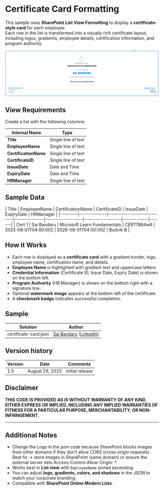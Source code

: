 # Certificate Card Formatting

This sample uses **SharePoint List View Formatting** to display a **certificate-style card** for each employee.  
Each row in the list is transformed into a visually rich certificate layout, including logos, gradients, employee details, certification information, and program authority.

![screenshot of the sample](assets/screenshot.png)

## View Requirements

Create a list with the following columns:

| Internal Name         | Type                     |
|-----------------------|--------------------------|
| **Title**             | Single line of text      |
| **EmployeeName**      | Single line of text      |
| **CertificationName** | Single line of text      |
| **CertificateID**     | Single line of text      |
| **IssueDate**         | Date and Time            |
| **ExpiryDate**        | Date and Time            |
| **HRManager**         | Single line of text      |


## Sample Data

| Title   | EmployeeName | CertificationName            | CertificateID | IssueDate           | ExpiryDate          | HRManager    |
|---------|--------------|-----------------------------|---------------|-------------------|-------------------|-------------|-------|
| Cert 1  | Sai Bandaru     | Microsoft Learn Fundamentals | CERT7884w6     | 2025-08-01T04:00:00Z | 2026-08-01T04:00:00Z | Budvik B  |

## How it Works

- Each row is displayed as a **certificate card** with a gradient border, logo, employee name, certification name, and details.
- **Employee Name** is highlighted with gradient text and uppercase letters.
- **Credential Information** (Certificate ID, Issue Date, Expiry Date) is shown on the bottom left.
- **Program Authority** (HR Manager) is shown on the bottom right with a signature line.
- Optional **watermark image** appears at the bottom-left of the certificate.
- A **checkmark badge** indicates successful completion.

## Sample

Solution|Author
--------|---------
certificate-card.json | [Sai Bandaru](https://github.com/saiiiiiii) ([LinkedIn](https://www.linkedin.com/in/sai-bandaru-97a946153/))

## Version history

Version|Date|Comments
-------|----|--------
1.0|August 26, 2025|Initial release

## Disclaimer

**THIS CODE IS PROVIDED *AS IS* WITHOUT WARRANTY OF ANY KIND, EITHER EXPRESS OR IMPLIED, INCLUDING ANY IMPLIED WARRANTIES OF FITNESS FOR A PARTICULAR PURPOSE, MERCHANTABILITY, OR NON-INFRINGEMENT.**

---

## Additional Notes

- Change the Logo in the json code because SharePoint blocks images from other domains if they don’t allow CORS (cross-origin requests). Best fix → store images in SharePoint (same domain) or ensure the external server sets Access-Control-Allow-Origin: *. 
- Works best in **List view** with `EmployeeName` sorted ascending.
- You can adjust **logo, gradients, colors, and shadows** in the JSON to match your corporate branding.
- Compatible with **SharePoint Online Modern Lists**.  
